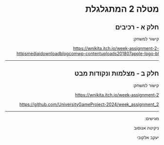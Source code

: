 <div dir='rtl' lang='he'>

# מטלה 2 המתגלגלת
## חלק א - רכיבים
קישור למשחק:

https://wnikita.itch.io/week-assignment-2-httpsmediaidownloadblogcomwp-contentuploads201807apple-logo-bl

---
## חלק ב - מצלמות ונקודות מבט

קישור למשחק:

https://wnikita.itch.io/week-assignment-2

https://github.com/UniversityGameProject-2024/week_assignment_2

---

מגישים:

ניקיטה אנוסוב 

יעקב אלקובי 

